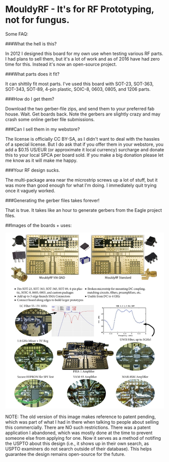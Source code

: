 # MouldyRF - It's for RF Prototyping, not for fungus.

Some FAQ:

###What the hell is this?

In 2012 I designed this board for my own use when testing various RF parts. I had plans to sell them, but it's a lot of work and as of 2016 have had zero time for this. Instead it's now an open-source project.

###What parts does it fit?

It can shittily fit most parts. I've used this board with SOT-23, SOT-363, SOT-343, SOT-89, 4-pin plastic, SOIC-8, 0603, 0805, and 1206 parts.

###How do I get them?

Download the two gerber-file zips, and send them to your preferred fab house. Wait. Get boards back. Note the gerbers are slightly crazy and may crash some online gerber file submissions.

###Can I sell them in my webstore?

The license is officially CC BY-SA, as I didn't want to deal with the hassles of a special license. But I do ask that if you offer them in your webstore, you add a $0.15 US/EUR (or approximate it local currency) surcharge and donate this to your local SPCA per board sold. If you make a big donation please let me know as it will make me happy.

###Your RF design sucks.

The multi-package area near the microstrip screws up a lot of stuff, but it was more than good enough for what I'm doing. I immediately quit trying once it vaguely worked.

###Generating the gerber files takes forever!

That is true. It takes like an hour to generate gerbers from the Eagle project files.

##Images of the boards + uses:

![big old image](mrf_infos.jpg)

NOTE: The old version of this image makes reference to patent pending, which was part of what I had in there when talking to people about selling this commercially. There are NO such restrictions. There was a patent application I abandoned, which was mostly done at the time to prevent someone else from applying for one. Now it serves as a method of notifing the USPTO about this design (i.e., it shows up in their own search, as USPTO examiners do not search outside of their database). This helps guarantee the design remains open-source for the future.
